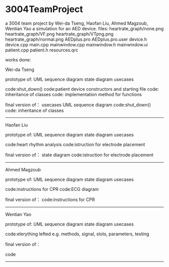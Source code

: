 # 3004TeamProject
a 3004 team project by Wei-da Tseng, Haofan Liu, Ahmed Magzoub, Wentian Yao
a simulation for an AED device.
files:
heartrate_graph/none.png
heartrate_graph/VF.png
heartrate_graph/VTpng.png
heartrate_graph/normal.png
AEDplus.pro
AEDplus.pro.user
device.h
device.cpp
main.cpp
mainwindow.cpp
mainwindow.h
mainwindow.ui
patient.cpp
patient.h
resources.qrc


works done:

Wei-da Tseng

prototype of:
UML
sequence diagram
state diagram
usecases

code:shut_down() 
code:patient device constructors and starting file
code: inheritance of classes
code: implementation method for functions

final version of：
usecases
UML
sequence diagram
code:shut_down() 
code: inheritance of classes

------------------
Haofan Liu

prototype of:
UML
sequence diagram
state diagram
usecases

code:heart rhythm analysis
code:istruction for electrode placement

final version of：
state diagram
code:istruction for electrode placement


------------------
Ahmed Magzoub

prototype of:
UML
sequence diagram
state diagram
usecases

code:instructions for CPR
code:ECG diagram

final version of：
code:instructions for CPR

------------------
Wentian Yao

prototype of:
UML
sequence diagram
state diagram
usecases

code:elerything lefted e.g. methods, signal, slots, parameters, testing

final version of：

code

------------------
